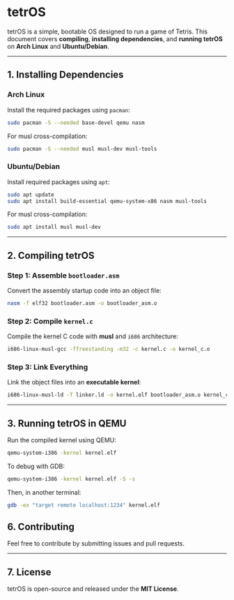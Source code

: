 # tetrOS

tetrOS is a simple, bootable OS designed to run a game of Tetris. This document covers **compiling**, **installing dependencies**, and **running tetrOS** on **Arch Linux** and **Ubuntu/Debian**.

---

## **1. Installing Dependencies**

### **Arch Linux**
Install the required packages using `pacman`:
```bash
sudo pacman -S --needed base-devel qemu nasm
```
For musl cross-compilation:
```bash
sudo pacman -S --needed musl musl-dev musl-tools
```

### **Ubuntu/Debian**
Install required packages using `apt`:
```bash
sudo apt update
sudo apt install build-essential qemu-system-x86 nasm musl-tools
```
For musl cross-compilation:
```bash
sudo apt install musl musl-dev
```

---

## **2. Compiling tetrOS**

### **Step 1: Assemble `bootloader.asm`**
Convert the assembly startup code into an object file:
```bash
nasm -f elf32 bootloader.asm -o bootloader_asm.o
```

### **Step 2: Compile `kernel.c`**
Compile the kernel C code with **musl** and `i686` architecture:
```bash
i686-linux-musl-gcc -ffreestanding -m32 -c kernel.c -o kernel_c.o
```

### **Step 3: Link Everything**
Link the object files into an **executable kernel**:
```bash
i686-linux-musl-ld -T linker.ld -o kernel.elf bootloader_asm.o kernel_c.o
```

---

## **3. Running tetrOS in QEMU**
Run the compiled kernel using QEMU:
```bash
qemu-system-i386 -kernel kernel.elf
```

To debug with GDB:
```bash
qemu-system-i386 -kernel kernel.elf -S -s
```
Then, in another terminal:
```bash
gdb -ex "target remote localhost:1234" kernel.elf
```

## **6. Contributing**
Feel free to contribute by submitting issues and pull requests.

---

## **7. License**
tetrOS is open-source and released under the **MIT License**.
